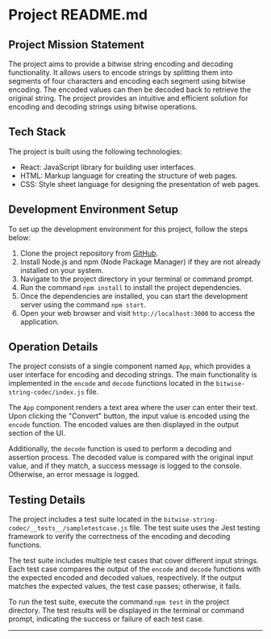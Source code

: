 # Project README.md

## Project Mission Statement

The project aims to provide a bitwise string encoding and decoding functionality. It allows users to encode strings by splitting them into segments of four characters and encoding each segment using bitwise encoding. The encoded values can then be decoded back to retrieve the original string. The project provides an intuitive and efficient solution for encoding and decoding strings using bitwise operations.

## Tech Stack

The project is built using the following technologies:

- React: JavaScript library for building user interfaces.
- HTML: Markup language for creating the structure of web pages.
- CSS: Style sheet language for designing the presentation of web pages.

## Development Environment Setup

To set up the development environment for this project, follow the steps below:

1. Clone the project repository from [GitHub](https://github.com/keven-chhen/bitwise-string-codec-app).
2. Install Node.js and npm (Node Package Manager) if they are not already installed on your system.
3. Navigate to the project directory in your terminal or command prompt.
4. Run the command `npm install` to install the project dependencies.
5. Once the dependencies are installed, you can start the development server using the command `npm start`.
6. Open your web browser and visit `http://localhost:3000` to access the application.

## Operation Details

The project consists of a single component named `App`, which provides a user interface for encoding and decoding strings. The main functionality is implemented in the `encode` and `decode` functions located in the `bitwise-string-codec/index.js` file.

The `App` component renders a text area where the user can enter their text. Upon clicking the "Convert" button, the input value is encoded using the `encode` function. The encoded values are then displayed in the output section of the UI.

Additionally, the `decode` function is used to perform a decoding and assertion process. The decoded value is compared with the original input value, and if they match, a success message is logged to the console. Otherwise, an error message is logged.

## Testing Details

The project includes a test suite located in the `bitwise-string-codec/__tests__/sampletestcase.js` file. The test suite uses the Jest testing framework to verify the correctness of the encoding and decoding functions.

The test suite includes multiple test cases that cover different input strings. Each test case compares the output of the `encode` and `decode` functions with the expected encoded and decoded values, respectively. If the output matches the expected values, the test case passes; otherwise, it fails.

To run the test suite, execute the command `npm test` in the project directory. The test results will be displayed in the terminal or command prompt, indicating the success or failure of each test case.

---
